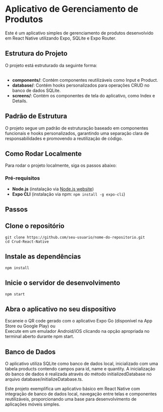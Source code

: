 # Aplicativo de Gerenciamento de Produtos

Este é um aplicativo simples de gerenciamento de produtos desenvolvido em React Native utilizando Expo, SQLite e Expo Router.

## Estrutura do Projeto

O projeto está estruturado da seguinte forma:<br>
<br>
- **components/**: Contém componentes reutilizáveis como Input e Product.<br>
- **database/**: Contém hooks personalizados para operações CRUD no banco de dados SQLite.<br>
- **screens/**: Contém os componentes de tela do aplicativo, como Index e Details.

## Padrão de Estrutura

O projeto segue um padrão de estruturação baseado em componentes funcionais e hooks personalizados, garantindo uma separação clara de responsabilidades e promovendo a reutilização de código.

## Como Rodar Localmente

Para rodar o projeto localmente, siga os passos abaixo:

### Pré-requisitos

- **Node.js** (instalação via [Node.js website](https://nodejs.org/))<br>
- **Expo CLI** (instalação via npm: `npm install -g expo-cli`)

## Passos

## Clone o repositório
```
git clone https://github.com/seu-usuario/nome-do-repositorio.git
cd Crud-React-Native
```
## Instale as dependências
```
npm install
```
## Inicie o servidor de desenvolvimento
```
npm start
```
## Abra o aplicativo no seu dispositivo

Escaneie o QR code gerado com o aplicativo Expo Go (disponível na App Store ou Google Play) ou <br>
Execute em um emulador Android/iOS clicando na opção apropriada no terminal aberto durante npm start.

## Banco de Dados
O aplicativo utiliza SQLite como banco de dados local, inicializado com uma tabela products contendo campos para id, name e quantity. A inicialização do banco de dados é realizada através do método initializedDatabase no arquivo database/initializeDatabase.ts.

Este projeto exemplifica um aplicativo básico em React Native com integração de banco de dados local, navegação entre telas e componentes reutilizáveis, proporcionando uma base para desenvolvimento de aplicações móveis simples.
